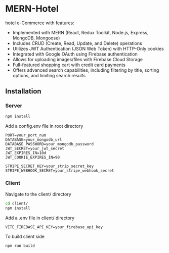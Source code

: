 # MERN-Hotel

hotel e-Commerce with features:
  * Implemented with MERN (React, Redux Toolkit, Node.js, Express, MongoDB, Mongoose)
  * Includes CRUD (Create, Read, Update, and Delete) operations
  * Utilizes JWT Authentication (JSON Web Token) with HTTP-Only cookies
  * Integrated with Google OAuth using Firebase authentication
  * Allows for uploading images/files with Firebase Cloud Storage
  * Full-featured shopping cart with credit card payments
  * Offers advanced search capabilities, including filtering by title, sorting options, and limiting search results

## Installation

### Server

```bash
npm install
```

Add a config.env file in root directory

```
PORT=your_port_num
DATABASE=your_mongodb_url
DATABASE_PASSWORD=your_mongodb_password
JWT_SECRET=your_jwt_secret
JWT_EXPIRES_IN=10d
JWT_COOKIE_EXPIRES_IN=90

STRIPE_SECRET_KEY=your_strip_secret_key
STRIPE_WEBHOOK_SECRET=your_stripe_webhook_secret
```

### Client

Navigate to the client/ directory

```bash
cd client/
npm install
```
Add a .env file in client/ directory

```
VITE_FIREBASE_API_KEY=your_firebase_api_key
```
To build client side

```
npm run build
```
